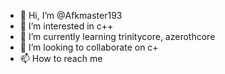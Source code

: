 - 👋 Hi, I’m @Afkmaster193
- 👀 I’m interested in c++
- 🌱 I’m currently learning trinitycore, azerothcore
- 💞️ I’m looking to collaborate on c+
- 📫 How to reach me 

<!---
Afkmaster193/Afkmaster193 is a ✨ special ✨ repository because its `README.md` (this file) appears on your GitHub profile.
You can click the Preview link to take a look at your changes.
--->

